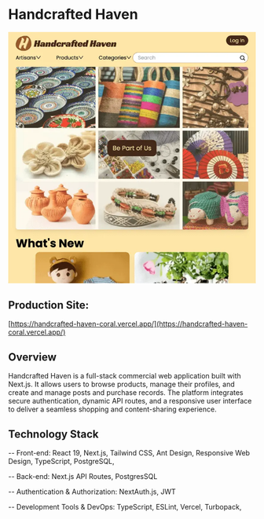 # Handcrafted Haven
![Site Preview](./public/site-preview.webp)
## Production Site: 
[https://handcrafted-haven-coral.vercel.app/](https://handcrafted-haven-coral.vercel.app/)

## Overview
Handcrafted Haven is a full-stack commercial web application built with Next.js. It allows users to browse products, manage their profiles, and create and manage posts and purchase records. The platform integrates secure authentication, dynamic API routes, and a responsive user interface to deliver a seamless shopping and content-sharing experience.

## Technology Stack
-- Front-end: React 19, Next.js, Tailwind CSS, Ant Design, Responsive Web Design, TypeScript, PostgreSQL, 

-- Back-end: Next.js API Routes, PostgresSQL

-- Authentication & Authorization: NextAuth.js, JWT

-- Development Tools & DevOps: TypeScript, ESLint, Vercel, Turbopack,
